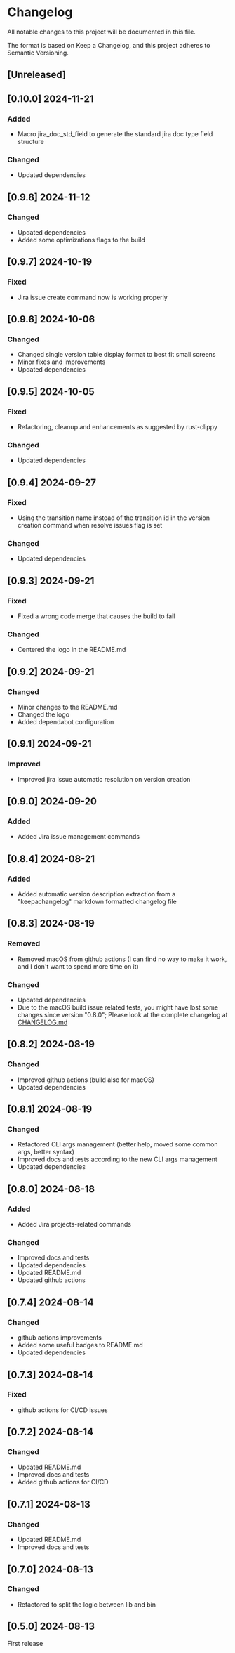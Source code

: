 # Changelog

All notable changes to this project will be documented in this file.

The format is based on Keep a Changelog, and this project adheres to Semantic Versioning.
## [Unreleased]

## [0.10.0] 2024-11-21
### Added
- Macro jira_doc_std_field to generate the standard jira doc type field structure

### Changed
- Updated dependencies

## [0.9.8] 2024-11-12
### Changed
- Updated dependencies
- Added some optimizations flags to the build

## [0.9.7] 2024-10-19
### Fixed
- Jira issue create command now is working properly

## [0.9.6] 2024-10-06
### Changed
- Changed single version table display format to best fit small screens
- Minor fixes and improvements
- Updated dependencies

## [0.9.5] 2024-10-05
### Fixed
- Refactoring, cleanup and enhancements as suggested by rust-clippy

### Changed
- Updated dependencies

## [0.9.4] 2024-09-27
### Fixed
- Using the transition name instead of the transition id in the version creation command when resolve issues flag is set

### Changed
- Updated dependencies

## [0.9.3] 2024-09-21
### Fixed
- Fixed a wrong code merge that causes the build to fail

### Changed
- Centered the logo in the README.md

## [0.9.2] 2024-09-21
### Changed
- Minor changes to the README.md
- Changed the logo
- Added dependabot configuration

## [0.9.1] 2024-09-21
### Improved
- Improved jira issue automatic resolution on version creation

## [0.9.0] 2024-09-20
### Added
- Added Jira issue management commands

## [0.8.4] 2024-08-21
### Added
- Added automatic version description extraction from a "keepachangelog" markdown formatted changelog file

## [0.8.3] 2024-08-19
### Removed
- Removed macOS from github actions (I can find no way to make it work, and I don't want to spend more time on it)

### Changed
- Updated dependencies
- Due to the macOS build issue related tests, you might have lost some changes since version "0.8.0"; Please look at the complete changelog at [CHANGELOG.md](https://github.com/ilpanich/jirust-cli/blob/main/CHANGELOG.md)

## [0.8.2] 2024-08-19
### Changed
- Improved github actions (build also for macOS)
- Updated dependencies

## [0.8.1] 2024-08-19
### Changed
- Refactored CLI args management (better help, moved some common args, better syntax)
- Improved docs and tests according to the new CLI args management
- Updated dependencies

## [0.8.0] 2024-08-18
### Added
- Added Jira projects-related commands

### Changed
- Improved docs and tests
- Updated dependencies
- Updated README.md
- Updated github actions

## [0.7.4] 2024-08-14
### Changed
- github actions improvements
- Added some useful badges to README.md
- Updated dependencies

## [0.7.3] 2024-08-14
### Fixed
- github actions for CI/CD issues

## [0.7.2] 2024-08-14
### Changed
- Updated README.md
- Improved docs and tests
- Added github actions for CI/CD

## [0.7.1] 2024-08-13
### Changed
- Updated README.md
- Improved docs and tests

## [0.7.0] 2024-08-13
### Changed
- Refactored to split the logic between lib and bin


## [0.5.0] 2024-08-13
First release
